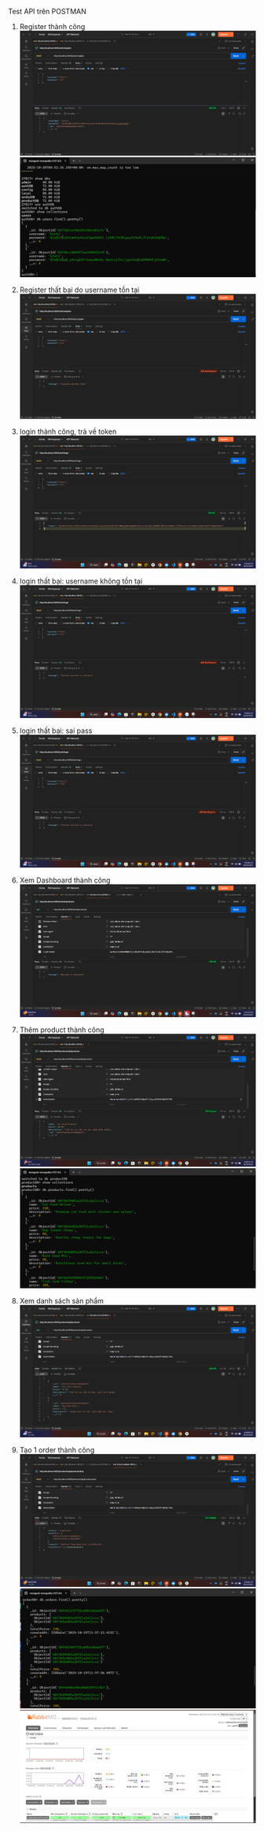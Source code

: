 Test API trên POSTMAN

1. Register thành công
<img src = "public/img/img1.png"></img>
<img src = "public/img/img7.png"></img>

2. Register thất bại do username tồn tại 
<img src = "public/img/img2.png"></img>

3. login thành công, trả về token
<img src = "public/img/img3.png"></img>

4. login thất bại: username không tồn tại
<img src = "public/img/img4.png"></img>

5. login thất bại: sai pass
<img src = "public/img/img5.png"></img>

6. Xem Dashboard thành công
<img src = "public/img/img6.png"></img>

7. Thêm product thành công
<img src = "public/img/img8.png"></img>
<img src = "public/img/img9.png"></img>

8. Xem danh sách sản phẩm
<img src = "public/img/img10.png"></img>

9. Tạo 1 order thành công
<img src = "public/img/img11.png"></img>
<img src = "public/img/img12.png"></img>
<img src = "public/img/img13.png"></img>